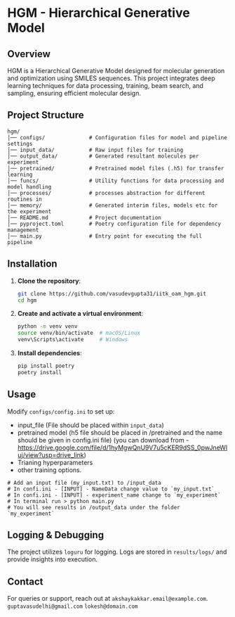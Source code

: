  # **HGM - Hierarchical Generative Model**
 
 ## **Overview**
 HGM is a Hierarchical Generative Model designed for molecular generation and optimization using SMILES sequences. This project integrates deep learning techniques for data processing, training, beam search, and sampling, ensuring efficient molecular design.
 
 ## **Project Structure**
 ```
 hgm/
 │── configs/              # Configuration files for model and pipeline settings
 │── input_data/           # Raw input files for training
 │── output_data/          # Generated resultant molecules per experiment
 │── pretrained/           # Pretrained model files (.h5) for transfer learning
 │── funcs/                # Utility functions for data processing and model handling
 │── processes/            # processes abstraction for different routines in 
 │── memory/               # Generated interim files, models etc for the experiment
 │── README.md             # Project documentation
 │── pyproject.toml        # Poetry configuration file for dependency management
 │── main.py               # Entry point for executing the full pipeline
 ```
 
 ## **Installation**
 1. **Clone the repository**:
    ```bash
    git clone https://github.com/vasudevgupta31/iitk_oam_hgm.git
    cd hgm
    ```
 2. **Create and activate a virtual environment**:
    ```bash
    python -m venv venv
    source venv/bin/activate  # macOS/Linux
    venv\Scripts\activate     # Windows
    ```
 3. **Install dependencies**:
    ```bash
    pip install poetry
    poetry install
    ```
 
 ## **Usage**
 Modify `configs/config.ini` to set up:
 - input_file (File should be placed within `input_data`)
 - pretrained model (h5 file should be placed in /pretrained and the name should be given in config.ini file) (you can download from - https://drive.google.com/file/d/1hyMgwQnU9V7u5cKER9dSS_0pwJneWluj/view?usp=drive_link)
 - Trianing hyperparameters
 - other training options.

 ```
 # Add an input file (my_input.txt) to /input_data
 # In confi.ini - [INPUT] - NameData change value to `my_input.txt`
 # In confi.ini - [INPUT] - experiment_name change to `my_experiment`
 # In terminal run > python main.py
 # You will see results in /output_data under the folder `my_experiment`
 ```
 
 ## **Logging & Debugging**
 The project utilizes `loguru` for logging. Logs are stored in `results/logs/` and provide insights into execution.
  
 ## **Contact**
 For queries or support, reach out at 
 `akshaykakkar.email@example.com`.
 `guptavasudelhi@gmail.com`
 `lokesh@domain.com`
